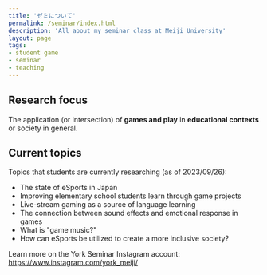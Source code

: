 ```yaml
---
title: 'ゼミについて' 
permalink: /seminar/index.html
description: 'All about my seminar class at Meiji University'
layout: page
tags:
- student game
- seminar
- teaching
---
```


## Research focus
The application (or intersection) of **games and play** in **educational contexts** or society in general.

## Current topics 
Topics that students are currently researching (as of 2023/09/26):

* The state of eSports in Japan
* Improving elementary school students learn through game projects
* Live-stream gaming as a source of language learning
* The connection between sound effects and emotional response in games
* What is "game music?"
* How can eSports be utilized to create a more inclusive society?

Learn more on the York Seminar Instagram account:
https://www.instagram.com/york_meiji/

